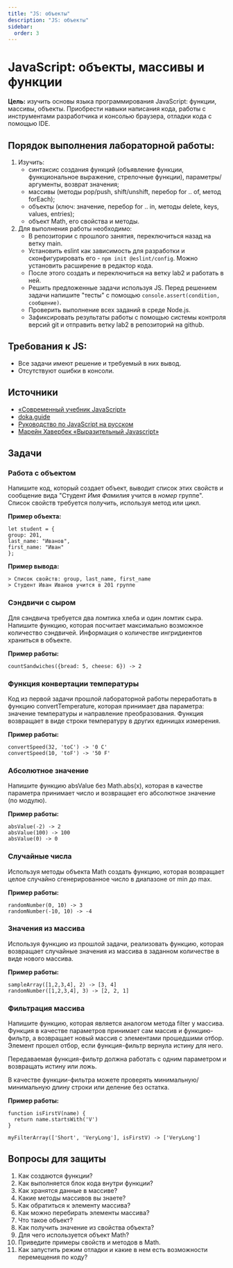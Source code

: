 ```yaml
---
title: "JS: объекты"
description: "JS: объекты"
sidebar:
  order: 3
---
```


# JavaScript: объекты, массивы и функции

**Цель:** изучить основы языка программирования JavaScript: функции, массивы, объекты. Приобрести навыки написания кода, работы с инструментами разработчика и консолью браузера, отладки кода с помощью IDE.

## Порядок выполнения лабораторной работы:

1. Изучить:
   - синтаксис создания функций (объявление функции, функциональное выражение, стрелочные функции), параметры/аргументы, возврат значения;
   - массивы (методы pop/push, shift/unshift, перебор for .. of, метод forEach);
   - объекты (ключ: значение, перебор for .. in, методы delete, keys, values, entries);
   - объект Math, его свойства и методы.
1. Для выполнения работы необходимо:
   - В репозитории с прошлого занятия, переключиться назад на ветку main.
   - Установить eslint как зависимость для разработки и сконфигурировать его - `npm init @eslint/config`. Можно установить расширение в редактор кода.
   - После этого создать и переключиться на ветку lab2 и работать в ней.
   - Решить предложенные задачи используя JS. Перед решением задачи напишите "тесты" с помощью `console.assert(condition, сообщение)`.
   - Проверить выполнение всех заданий в среде Node.js.
   - Зафиксировать результаты работы с помощью системы контроля версий git и отправить ветку lab2 в репозиторий на github.

## Требования к JS:

- Все задачи имеют решение и требуемый в них вывод.
- Отсутствуют ошибки в консоли.

## Источники

- [«Современный учебник JavaScript»](https://learn.javascript.ru/)
- [doka.guide](https://doka.guide/js/)
- [Руководство по JavaScript на русском](https://developer.mozilla.org/ru/docs/Web/JavaScript)
- [Марейн Хавербек «Выразительный Javascript»](https://karmazzin.gitbook.io/eloquentjavascript_ru/)

## Задачи

### Работа с объектом

Напишите код, который создает объект, выводит список этих свойств и сообщение вида "Студент _Имя_ _Фамилия_ учится в _номер_ группе". Список свойств требуется получить, используя метод или цикл.

**Пример объекта:**

```
let student = {
group: 201,
last_name: "Иванов",
first_name: "Иван"
};
```

**Пример вывода:**

```
> Список свойств: group, last_name, first_name
> Студент Иван Иванов учится в 201 группе
```

### Сэндвичи с сыром

Для сэндвича требуется два ломтика хлеба и один ломтик сыра. Напишите функцию, которая посчитает максимально возможное количество сэндвичей. Информация о количестве ингридиентов храниться в объекте.

**Пример работы:**

```
countSandwiches({bread: 5, cheese: 6}) -> 2
```

### Функция конвертации температуры

Код из первой задачи прошлой лабораторной работы переработать в функцию convertTemperature, которая принимает два параметра: значение температуры и направление преобразования. Функция возвращает в виде строки температуру в других единицах измерения.

**Пример работы:**

```
convertSpeed(32, 'toC') -> '0 C'
convertSpeed(10, 'toF') -> '50 F'
```

### Абсолютное значение

Напишите функцию absValue без Math.abs(x), которая в качестве параметра принимает число и возвращает его абсолютное значение (по модулю).

**Пример работы:**

```
absValue(-2) -> 2
absValue(100) -> 100
absValue(0) -> 0
```

### Случайные числа

Используя методы объекта Math создать функцию, которая возвращает целое случайно сгенерированное число в диапазоне от min до max.

**Пример работы:**

```
randomNumber(0, 10) -> 3
randomNumber(-10, 10) -> -4
```

### Значения из массива

Используя функцию из прошлой задачи, реализовать функцию, которая возвращает случайные значения из массива в заданном количестве в виде нового массива.

**Пример работы:**

```
sampleArray([1,2,3,4], 2) -> [3, 4]
randomNumber([1,2,3,4], 3) -> [2, 2, 1]
```

### Фильтрация массива

Напишите функцию, которая является аналогом метода filter у массива. Функция в качестве параметров принимает сам массив и функцию-фильтр, а возвращает новый массив с элементами прошедшими отбор. Элемент прошел отбор, если функция-фильтр вернула истину для него.

Передаваемая функция-фильтр должна работать с одним параметром и возвращать истину или ложь.

В качестве функции-фильтра можете проверять минимальную/минимальную длину строки или деление без остатка.

**Пример работы:**

```
function isFirstV(name) {
  return name.startsWith('V')
}

myFilterArray(['Short', 'VeryLong'], isFirstV) -> ['VeryLong']
```

## Вопросы для защиты

1. Как создаются функции?
1. Как выполняется блок кода внутри функции?
1. Как хранятся данные в массиве?
1. Какие методы массивов вы знаете?
1. Как обратиться к элементу массива?
1. Как можно перебирать элементы массива?
1. Что такое объект?
1. Как получить значение из свойства объекта?
1. Для чего используется объект Math?
1. Приведите примеры свойств и методов в Math.
1. Как запустить режим отладки и какие в нем есть возможности перемещения по коду?
